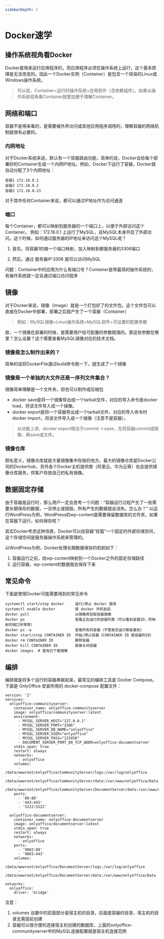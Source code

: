 ```yaml
---
sidebarDepth: 3
---
```


# Docker速学

## 操作系统视角看Docker

Docker是用来运行应用程序的，而应用程序必须在操作系统上运行，这个基本原理是无法改变的。因此一个Docker实例（Container）是包含一个简易的Linux或Windows操作系统。   
> 可以说，Container=运行时操作系统+应用软件（含依赖组件）。如果从操作系统视角看Container就更加便于理解Container。

## 网络和端口

容器不是用来看的，是需要被外界访问或其他应用程序调用的，理解容器的网络机制就很有必要的。

### 内网地址

对于Docker系统来说，默认有一个容器路由功能，简单的说，Docker会给每个部署好的Container生成一个内网IP地址。例如，Docker下运行了容器，Docker就自动分配了3个内网地址：
```
容器1 172.18.0.1
容器2 172.18.0.2
容器3 172.18.0.23
```
对于其中任何Container来说，都可以通过IP地址作为访问通道

### 端口

每个Container，都可以映射到服务器的一个端口上，以便于外部访问这个Container。
例如：172.18.0.1 上运行了MySQL，且MySQL本身开启了外部访问。这个时候，如何通过服务器的IP地址来访问这个MySQL呢？
1. 首先，将容器1的做一个端口映射，加入映射到都服务器的3306端口

2. 然后，通过 服务器IP:3306 就可以访问MySQL

问题：Container中的应用为什么有端口号？Container是带最简的操作系统的，有操作系统就一定会通过端口访问程序

## 镜像

对于Docker来说，镜像（Image）就是一个打包好了的文件包，这个文件包可以直接在Docker中部署，部署之后就产生了一个容器（Container）

> 例如：MySQL镜像=Linux操作系统+MySQL软件+可设置的配置参数

故，一个镜像在部署的时候，是需要用户给可配置的参数赋值的。那这些参数在哪里？怎么设置？这个需要查看MySQL镜像对应的技术文档。

### 镜像是怎么制作出来的？

简单的说将DockerFile通过build命令跑一下，就生成了一个镜像

### 镜像是一个单独的大文件还是一序列文件集合？

镜像简单理解是一个文件夹，但也可以制作成压缩包

* docker save是将一个镜像导出成一个tarball文件，对应的导入命令是docker load，将该文件导入成一个镜像。
* docker export是将一个容器导出成一个tarball文件，对应的导入命令时docker import，将该文件导入成一个镜像（注意不是容器）。

> 从功能上讲，docker export相当于commit ＋save，先将容器commit成镜像，再save成文件。

### 镜像仓库

顾名思义，镜像仓库就是大量镜像集中存放的地方。最大的镜像仓库是Docker公司的Dockerhub，另外各个Docker主机提供商（阿里云、华为云等）也会提供镜像仓库服务，供客户存放自己的私有镜像。

## 数据固定存储 

由于容器是运行时，那么用户一定会思考一个问题：“容器运行过程产生了一些需要长期保存的数据，一旦停止或销毁，所有产生的数据就会消失。怎么办？” 以运行WordPress为例，WordPress的wp-content是需要保留数据库的文件夹，如果在容器下运行，如何保存呢？

其实Docker考虑这种场景，Docker可以给容器“挂载”一个固定的外部存储空间，这个存储空间是服务器操作系统来管理的。

以WordPress为例，Docker处理长期数据保存的机制如下：

1. 容器运行之前，给wp-content映射到一个Docker之外的固定存储路径
2. 运行容器，wp-content的数据就会保存下来

## 常见命令

下面是使用Docker可能需要用到的常见命令

~~~
systemctl start/stop docker     运行/停止 docker 服务
systemctl enable docker         使 docker 开机自启
docker pull                     从镜像库拉取容器镜像
docker ps                       查看正在运行的容器列表（可以看到容器ID，所映射的端口号等等）
docker ps -a                    查看所有的容器（不管是否运行都能看到）
docker start/stop CONTAINER ID  开始/停止容器（CONTAINER ID 是容器的ID）            
docker rm CONTAINER ID          删除容器
docker kill CONTAINER ID        直接关闭容器
docker images  # 查询已下载镜像
~~~

## 编排

编排就是将多个运行的容器串联起来，最常见的编排工具是 Docker Compose。下面是 OnlyOffice 安装所用的 docker-compose 配置文件：

```
version: '2'
services:
  onlyoffice-communityserver:
    container_name: onlyoffice-communityserver
    image: onlyoffice/communityserver:latest
    environment:
      - MYSQL_SERVER_HOST="127.0.0.1"
      - MYSQL_SERVER_PORT="3306"
      - MYSQL_SERVER_DB_NAME="onlyoffice"
      - MYSQL_SERVER_USER="onlyoffice"
      - MYSQL_SERVER_PASS="123456"
      - DOCUMENT_SERVER_PORT_80_TCP_ADDR=onlyoffice-documentserver
    stdin_open: true
    restart: always
    networks:
      - onlyoffice
    volumes:
      - /data/wwwroot/onlyoffice/CommunityServer/logs:/var/log/onlyoffice
      - /data/wwwroot/onlyoffice/CommunityServer/data:/var/www/onlyoffice/Data
      - /data/wwwroot/onlyoffice/CommunityServer/DocumentServer/data:/var/www/onlyoffice/DocumentServerData
    ports:
      - '80:80'
      - '443:443'
      - '5222:5222'
       
  onlyoffice-documentserver:
    container_name: onlyoffice-documentserver
    image: onlyoffice/documentserver:latest
    stdin_open: true
    restart: always
    networks:
      - onlyoffice
    ports:
      - '9002:80'
      - '9003:443'
    volumes:
      - /data/wwwroot/onlyoffice/DocumentServer/logs:/var/log/onlyoffice
      - /data/wwwroot/onlyoffice/DocumentServer/data:/var/www/onlyoffice/Data

networks:
  onlyoffice:
    driver: 'bridge'
```
注意：
1. volumes 设置中的前面部分是宿主机的目录，后面是容器的目录，宿主机的目录无需提前创建
2. 容器可以很方便的连接宿主机创建的数据库，上面的onlyoffice-communityserver中的MySQL连接配置就是宿主机连接范例
